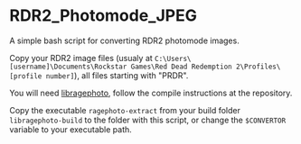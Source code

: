 # RDR2_Photomode_JPEG
A simple bash script for converting RDR2 photomode images.

Copy your RDR2 image files (usualy at `C:\Users\[username]\Documents\Rockstar Games\Red Dead Redemption 2\Profiles\[profile number]`), all files starting with "PRDR".

You will need [libragephoto](https://github.com/Syping/libragephoto), follow the compile instructions at the repository.

Copy the executable `ragephoto-extract` from your build folder `libragephoto-build` to the folder with this script, or change the `$CONVERTOR` variable to your executable path.

